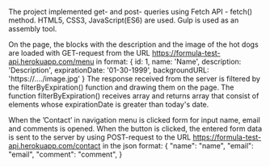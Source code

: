 The project implemented get- and post- queries using Fetch API - fetch() method. 
HTML5, CSS3, JavaScript(ES6) are used. Gulp is used as an assembly tool.

On the page, the blocks with the description and the image of the hot dogs are loaded with GET-request from the URL https://formula-test-api.herokuapp.com/menu  in format:
{
  id: 1,
  name: 'Name', 
  description: 'Description', 
  expirationDate: '01-30-1999',
  backgroundURL: 'https://..../image.jpg'
}
The response received from the server is filtered by the filterByExpiration() function and drawing them on the page.
The function filterByExpiration() receives array and returns array that consist of elements whose expirationDate is greater than today's date.

When the ’Contact’ in navigation menu is clicked form for input name, email and comments is opened. When the button is clicked, the entered form data is sent to the server by using POST-request to the URL https://formula-test-api.herokuapp.com/contact in the json format:
{
  "name": "name",
  "email": "email",
  "comment": "comment",
}
